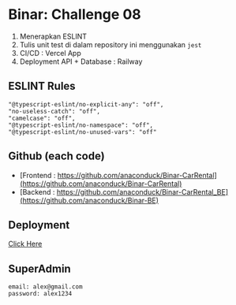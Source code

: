 # Binar: Challenge 08

1. Menerapkan ESLINT
2. Tulis unit test di dalam repository ini menggunakan `jest`
3. CI/CD : Vercel App
4. Deployment API + Database : Railway

## ESLINT Rules
```
"@typescript-eslint/no-explicit-any": "off",
"no-useless-catch": "off",
"camelcase": "off",
"@typescript-eslint/no-namespace": "off",
"@typescript-eslint/no-unused-vars": "off"
```

## Github (each code)
- [Frontend : https://github.com/anaconduck/Binar-CarRental](https://github.com/anaconduck/Binar-CarRental)
- [Backend : https://github.com/anaconduck/Binar-CarRental_BE](https://github.com/anaconduck/Binar-BE)

## Deployment
[Click Here](.https://binar-car-rental-black.vercel.app/)

## SuperAdmin
```
email: alex@gmail.com
password: alex1234
```
